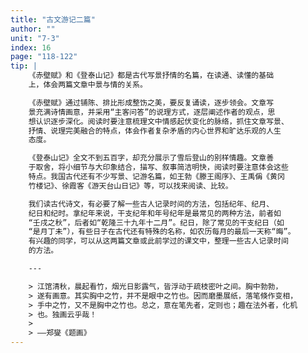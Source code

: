 ```yaml
---
title: "古文游记二篇"
author: ""
unit: "7-3"
index: 16
page: "118-122"
tip: |
    《赤壁赋》和《登泰山记》都是古代写景抒情的名篇，在读通、读懂的基础
    上，体会两篇文章中景与情的关系。

    《赤壁赋》通过铺陈、排比形成整饬之美，要反复诵读，逐步领会。文章写
    景充满诗情画意，并采用“主客问答”的说理方式，逐层阐述作者的观点，思
    想认识逐步深化。阅读时要注意梳理文中情感起伏变化的脉络，抓住文章写景、
    抒情、说理完美融合的特点，体会作者复杂矛盾的内心世界和旷达乐观的人生
    态度。

    《登泰山记》全文不到五百字，却充分展示了雪后登山的别样情趣。文章善
    于取舍，将小细节与大印象结合，描写、叙事简洁明快，阅读时要注意体会这些
    特点。我国古代还有不少写景、记游名篇，如王勃《滕王阁序》、王禹偁《黄冈
    竹楼记》、徐霞客《游天台山日记》等，可以找来阅读、比较。

    我们读古代诗文，有必要了解一些古人记录时间的方法，包括纪年、纪月、
    纪日和纪时。拿纪年来说，干支纪年和年号纪年是最常见的两种方法，前者如
    “壬戌之秋”，后者如“乾隆三十九年十二月”。纪日，除了常见的干支纪日（如
    “是月丁未”），有些日子在古代还有特殊的名称，如农历每月的最后一天称“晦”。
    有兴趣的同学，可以从这两篇文章或此前学过的课文中，整理一些古人记录时间
    的方法。

    ---

    > 江馆清秋，晨起看竹，烟光日影露气，皆浮动于疏枝密叶之间。胸中勃勃，
    > 遂有画意。其实胸中之竹，并不是眼中之竹也。因而磨墨展纸，落笔倏作变相，
    > 手中之竹，又不是胸中之竹也。总之，意在笔先者，定则也；趣在法外者，化机
    > 也。独画云乎哉！
    >
    > ——郑燮《题画》
---
```

